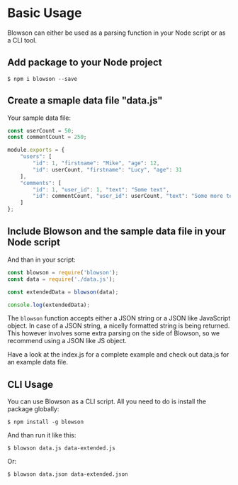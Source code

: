 # Basic Usage

Blowson can either be used as a parsing function in your Node script or as a CLI tool.

## Add package to your Node project

`$ npm i blowson --save`

## Create a smaple data file "data.js"

Your sample data file:

```javascript
const userCount = 50;
const commentCount = 250;

module.exports = {
    "users": [
        "id": 1, "firstname": "Mike", "age": 12,
        "id": userCount, "firstname": "Lucy", "age": 31
    ],
    "comments": [
        "id": 1, "user_id": 1, "text": "Some text",
        "id": commentCount, "user_id": userCount, "text": "Some more text"
    ]
};
```

## Include Blowson and the sample data file in your Node script

And than in your script:

```javascript
const blowson = require('blowson');
const data = require('./data.js');

const extendedData = blowson(data);

console.log(extendedData);
```

The `blowson` function accepts either a JSON string or a JSON like JavaScript object. In case of a JSON string, a nicelly formatted string is being returned. This however involves some extra parsing on the side of Blowson, so we recommend using a JSON like JS object.

Have a look at the index.js for a complete example and check out data.js for an example data file.

## CLI Usage

You can use Blowson as a CLI script. All you need to do is install the package globally:

```
$ npm install -g blowson
```

And than run it like this:

```
$ blowson data.js data-extended.js
```

Or:

```
$ blowson data.json data-extended.json
```